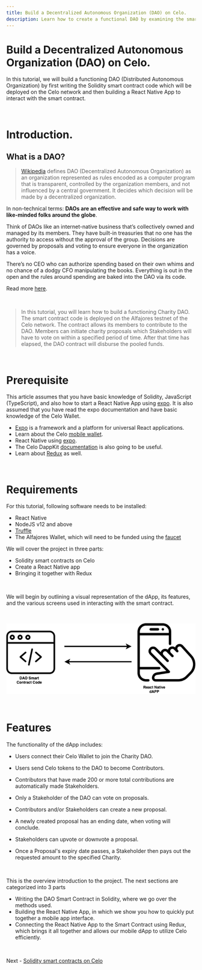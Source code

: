```yaml
---
title: Build a Decentralized Autonomous Organization (DAO) on Celo.
description: Learn how to create a functional DAO by examining the smart contract code in detail, then assembling a React Native app which interacts with the smart contract on Celo.
---
```


# Build a Decentralized Autonomous Organization (DAO) on Celo.

In this tutorial, we will build a functioning DAO (Distributed Autonomous Organization) by first writing the Solidity smart contract code which will be deployed on the Celo network and then building a React Native App to interact with the smart contract.

&nbsp;

# Introduction.

## What is a DAO? 

> [Wikipedia](https://en.wikipedia.org/wiki/Decentralized_autonomous_organization) defines DAO (Decentralized Autonomous Organization) as an organization represented as rules encoded as a computer program that is transparent, controlled by the organization members, and not influenced by a central government. It decides which decision will be made by a decentralized organization. 

In non-technical terms: **DAOs are an effective and safe way to work with like-minded folks around the globe**.

Think of DAOs like an internet-native business that’s collectively owned and managed by its members. They have built-in treasuries that no one has the authority to access without the approval of the group. Decisions are governed by proposals and voting to ensure everyone in the organization has a voice.

There’s no CEO who can authorize spending based on their own whims and no chance of a dodgy CFO manipulating the books. Everything is out in the open and the rules around spending are baked into the DAO via its code.

Read more [here](https://ethereum.org/en/dao/). 

&nbsp;

>In this tutorial, you will learn how to build a functioning Charity DAO. The smart contract code is deployed on the Alfajores testnet of the Celo network. The contract allows its members to contribute to the DAO. Members can initiate charity proposals which Stakeholders will have to vote on within a specified period of time. After that time has elapsed, the DAO contract will disburse the pooled funds.

&nbsp;

# Prerequisite

This article assumes that you have basic knowledge of Solidity, JavaScript (TypeScript), and also how to start a React Native App using [expo](https://expo.io/). It is also assumed that you have read the expo documentation and have basic knowledge of the Celo Wallet.

- [Expo](https://docs.expo.io/) is a framework and a platform for universal React applications.
- Learn about the Celo [mobile wallet](https://docs.celo.org/getting-started/alfajores-testnet/using-the-mobile-wallet).
- React Native using [expo](https://docs.expo.io/).
- The Celo DappKit [documentation](https://docs.celo.org/developer-guide/dappkit/setup) is also going to be useful.
- Learn about [Redux](https://redux.js.org/introduction/getting-started) as well.

&nbsp;

# Requirements
For this tutorial, following software needs to be installed:
- React Native
- NodeJS v12 and above
- [Truffle](https://www.trufflesuite.com/)
- The Alfajores Wallet, which will need to be funded using the [faucet](https://celo.org/developers/faucet)

We will cover the project in three parts: 
- Solidity smart contracts on Celo
- Create a React Native app
- Bringing it together with Redux

&nbsp;

We will begin by outlining a visual representation of the dApp, its features, and the various screens used in interacting with the smart contract.

&nbsp;

![Diagram](./images/diagram.png)

&nbsp;

# Features
The functionality of the dApp includes: 
- Users connect their Celo Wallet to join the Charity DAO.
* Users send Celo tokens to the DAO to become Contributors.
- Contributors that have made 200 or more total contributions are automatically made Stakeholders.
* Only a Stakeholder of the DAO can vote on proposals.
- Contributors and/or Stakeholders can create a new proposal.
* A newly created proposal has an ending date, when voting will conclude.
- Stakeholders can upvote or downvote a proposal.
* Once a Proposal's expiry date passes, a Stakeholder then pays out the requested amount to the specified Charity.

&nbsp;

This is the overview introduction to the project. The next sections are categorized into 3 parts
- Writing the DAO Smart Contract in Solidity, where we go over the methods used.
- Building the React Native App, in which we show you how to quickly put together a mobile app interface.
- Connecting the React Native App to the Smart Contract using Redux, which brings it all together and allows our mobile dApp to utilize Celo efficiently.

&nbsp;

Next - [Solidity smart contracts on Celo](./solidity-smart-contracts-on-celo)
